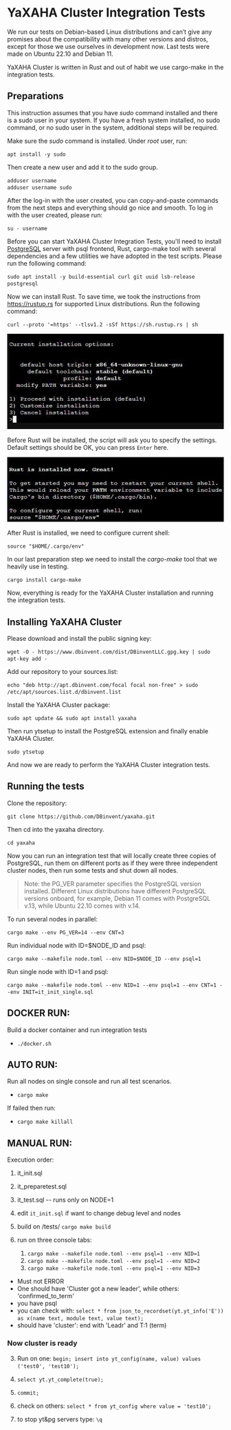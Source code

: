 # YaXAHA Cluster Integration Tests

We run our tests on Debian-based Linux distributions and can’t give any promises about the compatibility with many other versions and distros, except for those we use ourselves in development now. Last tests were made on Ubuntu 22.10 and Debian 11.

YaXAHA Cluster is written in Rust and out of habit we use cargo-make in the integration tests.

## Preparations

This instruction assumes that you have _sudo_ command installed and there is a sudo user in your system. If you have a fresh system installed, no sudo command, or no sudo user in the system, additional steps will be required.

Make sure the _sudo_ command is installed. Under _root_ user, run:

```shell
apt install -y sudo
```

Then create a new user and add it to the sudo group.

```shell
adduser username
adduser username sudo
```

After the log-in with the user created, you can copy-and-paste commands from the next steps and everything should go nice and smooth. To log in with the user created, please run:

```shell
su - username
```

Before you can start YaXAHA Cluster Integration Tests, you'll need to install [PostgreSQL](https://www.postgresql.org/download/linux/debian/) server with psql frontend, Rust, cargo-make tool with several dependencies and a few utilities we have adopted in the test scripts. Please run the following command:

```shell
sudo apt install -y build-essential curl git uuid lsb-release postgresql
```

Now we can install Rust. To save time, we took the instructions from https://rustup.rs for supported Linux distributions. Run the following command:

```shell
curl --proto '=https' --tlsv1.2 -sSf https://sh.rustup.rs | sh
```

![Installing Cargo](https://github.com/DBinvent/yaxaha/blob/main/images/cargo-installation.jpg?raw=true)

Before Rust will be installed, the script will ask you to specify the settings. Default settings should be OK, you can press ```Enter``` here.

![Configuring the current shell](https://github.com/DBinvent/yaxaha/blob/main/images/configure-shell-for-cargo.jpg?raw=true)

After Rust is installed, we need to configure current shell:

```shell
source "$HOME/.cargo/env"
```

In our last preparation step we need to install the _cargo-make_ tool that we heavily use in testing.

```shell
cargo install cargo-make
```

Now, everything is ready for the YaXAHA Cluster installation and running the integration tests.

## Installing YaXAHA Cluster

Please download and install the public signing key:

```shell
wget -O - https://www.dbinvent.com/dist/DBinventLLC.gpg.key | sudo apt-key add -
```

Add our repository to your sources.list:

```shell
echo "deb http://apt.dbinvent.com/focal focal non-free" > sudo /etc/apt/sources.list.d/dbinvent.list
```

Install the YaXAHA Cluster package:

```shell
sudo apt update && sudo apt install yaxaha
```

Then run ytsetup to install the PostgreSQL extension and finally enable YaXAHA Cluster.

```shell
sudo ytsetup
```

And now we are ready to perform the YaXAHA Cluster integration tests.

## Running the tests

Clone the repository:

```shell
git clone https://github.com/DBinvent/yaxaha.git
```

Then cd into the yaxaha directory.

```shell
cd yaxaha
```

Now you can run an integration test that will locally create three copies of PostgreSQL, run them on different ports as if they were three independent cluster nodes, then run some tests and shut down all nodes.

> Note: the PG_VER parameter specifies the PostgreSQL version installed. Different Linux distributions have different PostgreSQL versions onboard, for example, Debian 11 comes with PostgreSQL v.13, while Ubuntu 22.10 comes with v.14.

To run several nodes in parallel:

```shell
cargo make --env PG_VER=14 --env CNT=3
```

Run individual node with ID=$NODE_ID and psql:
```shell
cargo make --makefile node.toml --env NID=$NODE_ID --env psql=1
```

Run single node with ID=1 and psql:
```shell
cargo make --makefile node.toml --env NID=1 --env psql=1 --env CNT=1 --env INIT=it_init_single.sql
```


## DOCKER RUN:

Build a docker container and run integration tests
 
- `./docker.sh`
 

## AUTO RUN:

Run all nodes on single console and run all test scenarios. 
- `cargo make`


If failed then run:
- `cargo make killall`


## MANUAL RUN:

Execution order:

1. it_init.sql
2. it_preparetest.sql
3. it_test.sql -- runs only on NODE=1


0. edit `it_init.sql` if want to change debug level and nodes 
1. build on /tests/ `cargo make build`
2. run on three console tabs:
   1.  `cargo make --makefile node.toml --env psql=1 --env NID=1`
   2.  `cargo make --makefile node.toml --env psql=1 --env NID=2`
   3.  `cargo make --makefile node.toml --env psql=1 --env NID=3`

 - Must not ERROR
 - One should have 'Cluster got a new leader', while others: 'confirmed_to_term'
 - you have psql
 - you can check with:
 `select * from json_to_recordset(yt.yt_info('E')) as x(name text, module text, value text);`
 - should have 'cluster': end with 'Leadr' and T:1 (term)

### Now cluster is ready

3. Run on one: `begin; insert into yt_config(name, value) values ('test0', 'test10');`
4. `select yt.yt_complete(true);`
5. `commit;`
6. check on others: `select * from yt_config where value = 'test10';`

7. to stop yt&pg servers type: `\q` 
